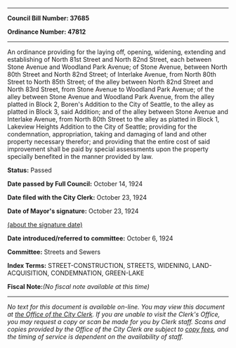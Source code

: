 

********

**Council Bill Number: 37685**
   
**Ordinance Number: 47812**
********

 An ordinance providing for the laying off, opening, widening, extending and establishing of North 81st Street and North 82nd Street, each between Stone Avenue and Woodland Park Avenue; of Stone Avenue, between North 80th Street and North 82nd Street; of Interlake Avenue, from North 80th Street to North 85th Street; of the alley between North 82nd Street and North 83rd Street, from Stone Avenue to Woodland Park Avenue; of the alley between Stone Avenue and Woodland Park Avenue, from the alley platted in Block 2, Boren's Addition to the City of Seattle, to the alley as platted in Block 3, said Addition; and of the alley between Stone Avenue and Interlake Avenue, from North 80th Street to the alley as platted in Block 1, Lakeview Heights Addition to the City of Seattle; providing for the condemnation, appropriation, taking and damaging of land and other property necessary therefor; and providing that the entire cost of said improvement shall be paid by special assessments upon the property specially benefited in the manner provided by law.

**Status:** Passed
   
**Date passed by Full Council:** October 14, 1924
   
**Date filed with the City Clerk:** October 23, 1924
   
**Date of Mayor's signature:** October 23, 1924
   
[(about the signature date)](/~public/approvaldate.htm)
   
   
   
**Date introduced/referred to committee:** October 6, 1924
   
**Committee:** Streets and Sewers
   
   
**Index Terms:** STREET-CONSTRUCTION, STREETS, WIDENING, LAND-ACQUISITION, CONDEMNATION, GREEN-LAKE

**Fiscal Note:**_(No fiscal note available at this time)_
********

_No text for this document is available on-line. You may view this document at [the Office of the City Clerk](http://www.seattle.gov/leg/clerk/contactUs.htm). If you are unable to visit the Clerk's Office, you may request a copy or scan be made for you by Clerk staff. Scans and copies provided by the Office of the City Clerk are subject to [copy fees](http://clerk.seattle.gov/~public/clerkfees.htm), and the timing of service is dependent on the availability of staff._


